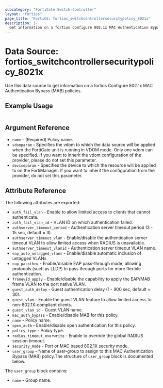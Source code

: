 ```yaml
---
subcategory: "FortiGate Switch-Controller"
layout: "fortios"
page_title: "FortiOS: fortios_switchcontrollersecuritypolicy_8021x"
description: |-
  Get information on a fortios Configure 802.1x MAC Authentication Bypass (MAB) policies.
---
```


# Data Source: fortios_switchcontrollersecuritypolicy_8021x
Use this data source to get information on a fortios Configure 802.1x MAC Authentication Bypass (MAB) policies.


## Example Usage

```hcl

```

## Argument Reference

* `name` - (Required) Policy name.
* `vdomparam` - Specifies the vdom to which the data source will be applied when the FortiGate unit is running in VDOM mode. Only one vdom can be specified. If you want to inherit the vdom configuration of the provider, please do not set this parameter.
* `deviceparam` - Specifies the device to which the resource will be applied to on the FortiManager. If you want to inherit the configuration from the provider, do not set this parameter.

## Attribute Reference

The following attributes are exported:

* `auth_fail_vlan` - Enable to allow limited access to clients that cannot authenticate.
* `auth_fail_vlan_id` - VLAN ID on which authentication failed.
* `authserver_timeout_period` - Authentication server timeout period (3 - 15 sec, default = 3).
* `authserver_timeout_vlan` - Enable/disable the authentication server timeout VLAN to allow limited access when RADIUS is unavailable.
* `authserver_timeout_vlanid` - Authentication server timeout VLAN name.
* `eap_auto_untagged_vlans` - Enable/disable automatic inclusion of untagged VLANs.
* `eap_passthru` - Enable/disable EAP pass-through mode, allowing protocols (such as LLDP) to pass through ports for more flexible authentication.
* `framevid_apply` - Enable/disable the capability to apply the EAP/MAB frame VLAN to the port native VLAN.
* `guest_auth_delay` - Guest authentication delay (1 - 900  sec, default = 30).
* `guest_vlan` - Enable the guest VLAN feature to allow limited access to non-802.1X-compliant clients.
* `guest_vlan_id` - Guest VLAN name.
* `mac_auth_bypass` - Enable/disable MAB for this policy.
* `name` - Policy name.
* `open_auth` - Enable/disable open authentication for this policy.
* `policy_type` - Policy type.
* `radius_timeout_overwrite` - Enable to override the global RADIUS session timeout.
* `security_mode` - Port or MAC based 802.1X security mode.
* `user_group` - Name of user-group to assign to this MAC Authentication Bypass (MAB) policy.The structure of `user_group` block is documented below.

The `user_group` block contains:

* `name` - Group name.

